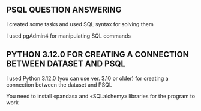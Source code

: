 ## PSQL QUESTION ANSWERING
I created some tasks and used SQL syntax for solving them

I used pgAdmin4 for manipulating SQL commands


## PYTHON 3.12.0 FOR CREATING A CONNECTION BETWEEN DATASET AND PSQL
I used Python 3.12.0 (you can use ver. 3.10 or older) for creating a connection between the dataset and PSQL

You need to install «pandas» and «SQLalchemy» libraries for the program to work
